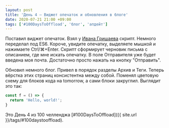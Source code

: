 ```yaml
---
layout: post
title: 'День 4 – Виджет опечаток и обновления в блоге'
date: 2020-07-21 21:00 +09:00
tags: ['#100DaysToOffload', 'блог', 'апдейт']
---
```


Поставил виджет опечаток. Взял у [Ивана Гришаева](https://grishaev.me/typo-widget/) скрипт. Немного переделал под ES6. Короче, увидите опечатку, выделяете мышкой и нажимаете Ctrl/⌘+Enter. Скрипт сформирует черновик письма с описанием, где мне искать опечатку. В поле Отправителя уже будет введена моя почта. Достаточно просто нажать на кнопку "Отправить".

Обновил немного блог. Привел в порядок разделы Архив и Теги. Теперь вёрстка этих страниц консистентна между собой. Поменял цветовую схему для блоков кода на tomorrow, а сами блоки закруглил. Выглядит это так:

```js
const f = () => {
  return 'Hello, world!';
}
```

Это День 4 из 100 челленджа [#100DaysToOffload]({{ site.url }}/tags/#100daystooffload).

